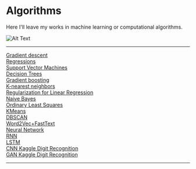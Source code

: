 # Algorithms
Here I'll leave my works in machine learning or computational algorithms.

![Alt Text]("https://github.com/RomanSafronenkov/Algorithms/tree/master/files/models/gan/mnist.gif")

<hr>
<a href="https://nbviewer.jupyter.org/github/RomanSafronenkov/Algorithms/blob/master/files/Gradient%20Descent.ipynb" target="_blank">Gradient descent</a>
<br>
<a href="https://nbviewer.jupyter.org/github/RomanSafronenkov/Algorithms/blob/master/files/Regressions.ipynb" target="_blank">Regressions</a>
<br>
<a href="https://nbviewer.jupyter.org/github/RomanSafronenkov/Algorithms/blob/master/files/Support%20Vector%20Machines.ipynb" target="_blank">Support Vector Machines</a>
<br>
<a href="https://nbviewer.jupyter.org/github/RomanSafronenkov/Algorithms/blob/master/files/Decision%20Trees.ipynb" target="_blank">Decision Trees</a>
<br>
<a href="https://nbviewer.jupyter.org/github/RomanSafronenkov/Algorithms/blob/master/files/Gradient%20boosting.ipynb" target="_blank">Gradient boosting</a>
<br>
<a href="https://nbviewer.jupyter.org/github/RomanSafronenkov/Algorithms/blob/master/files/KNN.ipynb" target="_blank">K-nearest neighbors</a>
<br>
<a href="https://nbviewer.jupyter.org/github/RomanSafronenkov/Algorithms/blob/master/files/Regularization%20for%20Linear%20Regression.ipynb" target="_blank">Regularization for Linear Regression</a>
<br>
<a href="https://nbviewer.jupyter.org/github/RomanSafronenkov/Algorithms/blob/master/files/Naive%20Bayes.ipynb" target="_blank">Naive Bayes</a>
<br>
<a href="https://nbviewer.jupyter.org/github/RomanSafronenkov/Algorithms/blob/master/files/OLS.ipynb" target="_blank">Ordinary Least Squares</a>
<br>
<a href="https://nbviewer.jupyter.org/github/RomanSafronenkov/Algorithms/blob/master/files/KMeans.ipynb" target="_blank">KMeans</a>
<br>
<a href="https://nbviewer.jupyter.org/github/RomanSafronenkov/Algorithms/blob/master/files/DBSCAN.ipynb" target="_blank">DBSCAN</a>
<br>
<a href="https://nbviewer.org/github/RomanSafronenkov/Algorithms/blob/master/files/Word2Vec%20and%20FastText%20Embeddings.ipynb" target="_blank">Word2Vec+FastText</a>
<br>
<a href="https://nbviewer.jupyter.org/github/RomanSafronenkov/Algorithms/blob/master/files/Neural%20Network.ipynb" target="_blank">Neural Network</a>
<br>
<a href="https://nbviewer.org/github/RomanSafronenkov/Algorithms/blob/master/files/RNN.ipynb" target="_blank">RNN</a>
<br>
<a href="https://nbviewer.org/github/RomanSafronenkov/Algorithms/blob/master/files/LSTM.ipynb" target="_blank">LSTM</a>
<br>
<a href="https://nbviewer.org/github/RomanSafronenkov/Algorithms/blob/master/files/CNN.ipynb" target="_blank">CNN Kaggle Digit Recognition</a>
<br>
<a href="https://nbviewer.org/github/RomanSafronenkov/Algorithms/blob/master/files/MnistGan.ipynb" target="_blank">GAN Kaggle Digit Recognition</a>
<hr>

